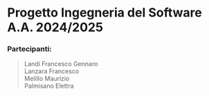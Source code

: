 # Progetto Ingegneria del Software A.A. 2024/2025

### Partecipanti:
> Landi Francesco Gennaro  
> Lanzara Francesco  
> Melillo Maurizio  
> Palmisano Elettra
